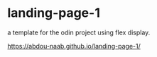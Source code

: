 # landing-page-1

a template for the odin project using flex display.

https://abdou-naab.github.io/landing-page-1/
